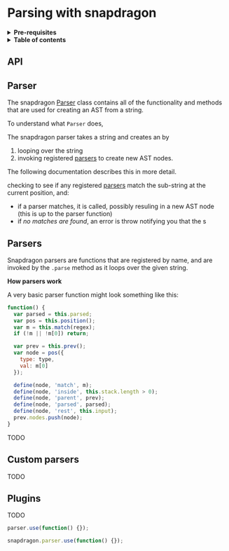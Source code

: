 # Parsing with snapdragon

<details>
<summary><strong>Pre-requisites</strong></summary>
If you're not quite sure how an AST works, don't sweat it. Not every programmer needs to interact with an AST, and the first experience with one is daunting for everyone.

To get the most from this documentation, we suggest you head over to the [begin/parsers-compilers](https://github.com/begin/parsers-compilers) project to brush up. Within a few minutes you'll know everything you need to proceed!
</details>


<details>
<summary><strong>Table of contents</strong></summary>
- Usage
- Developer
  * Parser
  * Parsers
  * Custom parsers
</details>

## API

## Parser

The snapdragon [Parser]() class contains all of the functionality and methods that are used for creating an AST from a string.

To understand what `Parser` does,

The snapdragon parser takes a string and creates an  by

1. looping over the string
1. invoking registered [parsers](#parsers) to create new AST nodes.

The following documentation describes this in more detail.


 checking to see if any registered [parsers](#parsers) match the sub-string at the current position, and:
  * if a parser matches, it is called, possibly resuling in a new AST node (this is up to the parser function)
  * if _no matches are found_, an error is throw notifying you that the s


## Parsers

Snapdragon parsers are functions that are registered by name, and are invoked by the `.parse` method as it loops over the given string.

**How parsers work**

A very basic parser function might look something like this:

```js
function() {
  var parsed = this.parsed;
  var pos = this.position();
  var m = this.match(regex);
  if (!m || !m[0]) return;

  var prev = this.prev();
  var node = pos({
    type: type,
    val: m[0]
  });

  define(node, 'match', m);
  define(node, 'inside', this.stack.length > 0);
  define(node, 'parent', prev);
  define(node, 'parsed', parsed);
  define(node, 'rest', this.input);
  prev.nodes.push(node);
}
```

TODO


## Custom parsers

TODO

## Plugins

TODO


```js
parser.use(function() {});
```


```js
snapdragon.parser.use(function() {});
```
